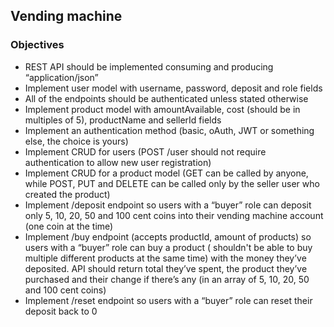 ## Vending machine

### Objectives

* REST API should be implemented consuming and producing “application/json”
* Implement user model with username, password, deposit and role fields
* All of the endpoints should be authenticated unless stated otherwise
* Implement product model with amountAvailable, cost (should be in multiples of 5), productName and sellerId fields
* Implement an authentication method (basic, oAuth, JWT or something else, the choice is yours)
* Implement CRUD for users (POST /user should not require authentication to allow new user registration)
* Implement CRUD for a product model (GET can be called by anyone, while POST, PUT and DELETE can be called only by the
  seller user who created the product)
* Implement /deposit endpoint so users with a “buyer” role can deposit only 5, 10, 20, 50 and 100 cent coins into their
  vending machine account (one coin at the time)
* Implement /buy endpoint (accepts productId, amount of products) so users with a “buyer” role can buy a product (
  shouldn't be able to buy multiple different products at the same time) with the money they’ve deposited. API should
  return total they’ve spent, the product they’ve purchased and their change if there’s any (in an array of 5, 10, 20,
  50 and 100 cent coins)
* Implement /reset endpoint so users with a “buyer” role can reset their deposit back to 0